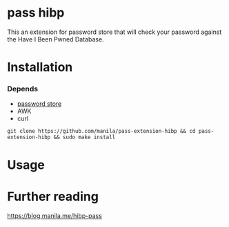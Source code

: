 # pass hibp

This an extension for password store that will check your password against the Have I Been Pwned Database.

# Installation

### Depends
- [password store](https://www.passwordstore.org/)
- AWK
- curl

``` 
git clone https://github.com/manila/pass-extension-hibp && cd pass-extension-hibp && sudo make install
```
# Usage



# Further reading

https://blog.manila.me/hibp-pass



